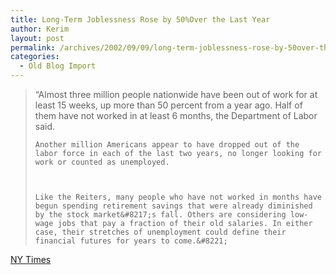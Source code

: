 ```yaml
---
title: Long-Term Joblessness Rose by 50%Over the Last Year
author: Kerim
layout: post
permalink: /archives/2002/09/09/long-term-joblessness-rose-by-50over-the-last-year/
categories:
  - Old Blog Import
---
```


>   &#8220;Almost three million people nationwide have been out of work for at least 15 weeks, up more than 50 percent from a year ago. Half of them have not worked in at least 6 months, the Department of Labor said. 
>   
>   
>     Another million Americans appear to have dropped out of the labor force in each of the last two years, no longer looking for work or counted as unemployed.
>   
>   
>   
>     Like the Reiters, many people who have not worked in months have begun spending retirement savings that were already diminished by the stock market&#8217;s fall. Others are considering low-wage jobs that pay a fraction of their old salaries. In either case, their stretches of unemployment could define their financial futures for years to come.&#8221;
>   


<a href="http://www.nytimes.com/2002/09/09/business/09JOB.html" onclick="_gaq.push(['_trackEvent', 'outbound-article', 'http://www.nytimes.com/2002/09/09/business/09JOB.html', 'NY Times']);" >NY Times</a>

